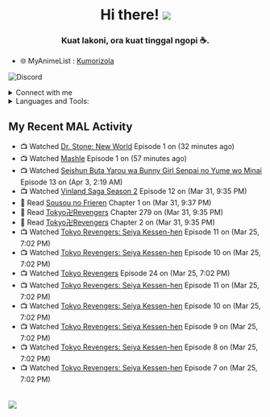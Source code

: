 <h1 align="center">Hi there! <img src="https://media.giphy.com/media/hvRJCLFzcasrR4ia7z/giphy.gif" width="25px"> </h1>
<h3 align="center">Kuat lakoni, ora kuat tinggal ngopi ☕.</h3>

- 🌐 MyAnimeList : [Kumorizola](https://myanimelist.net/animelist/Kumorizola)

![Discord](https://discord.c99.nl/widget/theme-3/761213268009943051.png)
<details>
      <summary>Connect with me</summary>
    <p align="left">
        <a href="https://www.facebook.com/kumori.hartley.1" target="blank"><img align="center"
                src="https://raw.githubusercontent.com/rahuldkjain/github-profile-readme-generator/master/src/images/icons/Social/facebook.svg"
                alt="kumori hartley" height="30" width="40" /></a>
        <a href="https://www.instagram.com/kumorizola/" target="blank"><img align="center"
                src="https://raw.githubusercontent.com/rahuldkjain/github-profile-readme-generator/master/src/images/icons/Social/instagram.svg"
                alt="kumorizola" height="30" width="40" /></a>
        <a href="https://discord.com" target="blank"><img align="center"
                src="https://raw.githubusercontent.com/rahuldkjain/github-profile-readme-generator/master/src/images/icons/Social/discord.svg"
                alt="Kumori#5882" height="30" width="40" /></a>
    </p>
</details>

<details>
    <summary align="left">Languages and Tools:</summary>
<p align="left">
      <a href="https://www.w3schools.com/css/" target="_blank">
        <img src="https://raw.githubusercontent.com/devicons/devicon/master/icons/css3/css3-original-wordmark.svg"
            alt="css3" width="40" height="40" /> </a> <a href="https://www.w3.org/html/" target="_blank"> <img
            src="https://raw.githubusercontent.com/devicons/devicon/master/icons/html5/html5-original-wordmark.svg"
            alt="html5" width="40" height="40" /> </a> <a href="https://www.java.com" target="_blank"> <img
            src="https://raw.githubusercontent.com/devicons/devicon/master/icons/java/java-original.svg" alt="java"
            width="40" height="40" /> </a> <a href="https://developer.mozilla.org/en-US/docs/Web/JavaScript"
            target="_blank"> <img
            src="https://raw.githubusercontent.com/devicons/devicon/master/icons/javascript/javascript-original.svg"
            alt="javascript" width="40" height="40" /> </a> <a href="https://nodejs.org" target="_blank"> <img
            src="https://raw.githubusercontent.com/devicons/devicon/master/icons/nodejs/nodejs-original-wordmark.svg"
            alt="nodejs" width="40" height="40" /> </a> <a href="https://www.python.org" target="_blank"> <img
            src="https://raw.githubusercontent.com/devicons/devicon/master/icons/python/python-original.svg"
            alt="python" width="40" height="40" /> </a> <a href="https://www.typescriptlang.org/" target="_blank"> <img
            src="https://raw.githubusercontent.com/devicons/devicon/master/icons/typescript/typescript-original.svg" 
            alt="typescript" width="40" height="40" /> </a> <a href="https://www.photoshop.com/en" target="_blank"> <img
            src="https://upload.wikimedia.org/wikipedia/commons/a/af/Adobe_Photoshop_CC_icon.svg" alt="photoshop" width="40" height="40"/> </a>
            <a href="https://www.adobe.com/products/premiere.html" target="_blank"> <img
            src="https://upload.wikimedia.org/wikipedia/commons/4/40/Adobe_Premiere_Pro_CC_icon.svg" alt="Premiere pro" width="40" height="40"/> </a>
            <a href="https://www.adobe.com/in/products/illustrator.html" target="_blank"> <img 
            src="https://upload.wikimedia.org/wikipedia/commons/f/fb/Adobe_Illustrator_CC_icon.svg" alt="illustrator" width="40" height="40"/> </a>
      
 </details>
 
 <h2> My Recent MAL Activity</h2>
<!-- MAL_ACTIVITY:start -->

- 📺 Watched [Dr. Stone: New World](https://MyAnimeList.net/anime.php?id=48549) Episode 1 on (32 minutes ago)
- 📺 Watched [Mashle](https://MyAnimeList.net/anime.php?id=52211) Episode 1 on (57 minutes ago)
- 📺 Watched [Seishun Buta Yarou wa Bunny Girl Senpai no Yume wo Minai](https://MyAnimeList.net/anime.php?id=37450) Episode 13 on (Apr 3, 2:19 AM)
- 📺 Watched [Vinland Saga Season 2](https://MyAnimeList.net/anime.php?id=49387) Episode 12 on (Mar 31, 9:35 PM)
- 📖 Read [Sousou no Frieren](https://MyAnimeList.net/manga.php?id=126287) Chapter 1 on (Mar 31, 9:37 PM)
- 📖 Read [Tokyo卍Revengers](https://MyAnimeList.net/manga.php?id=104565) Chapter 279 on (Mar 31, 9:35 PM)
- 📖 Read [Tokyo卍Revengers](https://MyAnimeList.net/manga.php?id=104565) Chapter 2 on (Mar 31, 9:35 PM)
- 📺 Watched [Tokyo Revengers: Seiya Kessen-hen](https://MyAnimeList.net/anime.php?id=50608) Episode 11 on (Mar 25, 7:02 PM)
- 📺 Watched [Tokyo Revengers: Seiya Kessen-hen](https://MyAnimeList.net/anime.php?id=50608) Episode 10 on (Mar 25, 7:02 PM)
- 📺 Watched [Tokyo Revengers](https://MyAnimeList.net/anime.php?id=42249) Episode 24 on (Mar 25, 7:02 PM)
- 📺 Watched [Tokyo Revengers: Seiya Kessen-hen](https://MyAnimeList.net/anime.php?id=50608) Episode 11 on (Mar 25, 7:02 PM)
- 📺 Watched [Tokyo Revengers: Seiya Kessen-hen](https://MyAnimeList.net/anime.php?id=50608) Episode 10 on (Mar 25, 7:02 PM)
- 📺 Watched [Tokyo Revengers: Seiya Kessen-hen](https://MyAnimeList.net/anime.php?id=50608) Episode 9 on (Mar 25, 7:02 PM)
- 📺 Watched [Tokyo Revengers: Seiya Kessen-hen](https://MyAnimeList.net/anime.php?id=50608) Episode 8 on (Mar 25, 7:02 PM)
- 📺 Watched [Tokyo Revengers: Seiya Kessen-hen](https://MyAnimeList.net/anime.php?id=50608) Episode 7 on (Mar 25, 7:02 PM)

<!-- MAL_ACTIVITY:end -->

  
<h2 align="left"> <img src="https://media.discordapp.net/attachments/918405470073520168/919220018355523584/ezgif.com-gif-maker_1.gif">
